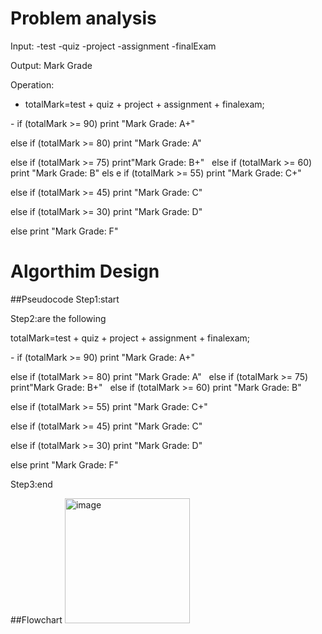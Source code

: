 # Problem analysis

Input: 
-test
-quiz
-project
-assignment
-finalExam

Output: Mark Grade

Operation: 

- totalMark=test + quiz + project + assignment + finalexam;

- if (totalMark >= 90) print "Mark Grade: A+" 

else if (totalMark >= 80) print "Mark Grade: A" 

  else if (totalMark >= 75) print"Mark Grade: B+"
  
   else if (totalMark >= 60) print "Mark Grade: B" 
els
e if (totalMark >= 55) print "Mark Grade: C+" 

else if (totalMark >= 45) print  "Mark Grade: C"

else if (totalMark >= 30) print "Mark Grade: D" 

else print "Mark Grade: F" 

# Algorthim Design

##Pseudocode
Step1:start

Step2:are the following

totalMark=test + quiz + project + assignment + finalexam;

- if (totalMark >= 90) print "Mark Grade: A+" 

 else if (totalMark >= 80) print "Mark Grade: A" 
 
  else if (totalMark >= 75) print"Mark Grade: B+"
  
   else if (totalMark >= 60) print "Mark Grade: B" 

else if (totalMark >= 55) print "Mark Grade: C+" 

else if (totalMark >= 45) print  "Mark Grade: C"

else if (totalMark >= 30) print "Mark Grade: D" 

else print "Mark Grade: F" 

Step3:end

##Flowchart
<img width="200" alt="image" src="https://github.com/SWEG-2015EC-Batch/Free-Thinkers/assets/149039271/e0953ab1-c448-4a19-999d-a00cdad3e83c">
